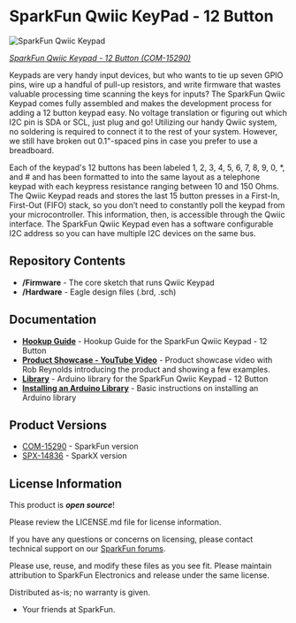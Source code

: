 SparkFun Qwiic KeyPad - 12 Button
========================================

![SparkFun Qwiic Keypad](https://cdn.sparkfun.com//assets/parts/1/3/7/7/7/15290-SparkFun_Qwiic_Keypad_-_12_Button-01.jpg)

[*SparkFun Qwiic Keypad - 12 Button (COM-15290)*](https://www.sparkfun.com/products/15290)

Keypads are very handy input devices, but who wants to tie up seven GPIO pins, wire up a handful of pull-up resistors, and write firmware that wastes valuable processing time scanning the keys for inputs? The SparkFun Qwiic Keypad comes fully assembled and makes the development process for adding a 12 button keypad easy. No voltage translation or figuring out which I2C pin is SDA or SCL, just plug and go! Utilizing our handy Qwiic system, no soldering is required to connect it to the rest of your system. However, we still have broken out 0.1"-spaced pins in case you prefer to use a breadboard.

Each of the keypad's 12 buttons has been labeled 1, 2, 3, 4, 5, 6, 7, 8, 9, 0, *, and # and has been formatted to into the same layout as a telephone keypad with each keypress resistance ranging between 10 and 150 Ohms. The Qwiic Keypad reads and stores the last 15 button presses in a First-In, First-Out (FIFO) stack, so you don’t need to constantly poll the keypad from your microcontroller. This information, then, is accessible through the Qwiic interface. The SparkFun Qwiic Keypad even has a software configurable I2C address so you can have multiple I2C devices on the same bus.

Repository Contents
-------------------

* **/Firmware** - The core sketch that runs Qwiic Keypad
* **/Hardware** - Eagle design files (.brd, .sch)

Documentation
--------------
* **[Hookup Guide](https://learn.sparkfun.com/tutorials/qwiic-keypad-hookup-guide)** - Hookup Guide for the SparkFun Qwiic Keypad - 12 Button
* **[Product Showcase - YouTube Video](https://youtu.be/QPRrk0tHk08)** - Product showcase video with Rob Reynolds introducing the product and showing a few examples.
* **[Library](https://github.com/sparkfun/SparkFun_Qwiic_Keypad_Arduino_Library)** - Arduino library for the SparkFun Qwiic Keypad - 12 Button
* **[Installing an Arduino Library](https://learn.sparkfun.com/tutorials/installing-an-arduino-library/)** - Basic instructions on installing an Arduino library

Product Versions
--------------
* [COM-15290](https://www.sparkfun.com/products/15290) - SparkFun version
* [SPX-14836](https://www.sparkfun.com/products/retired/14836) - SparkX version

License Information
-------------------

This product is _**open source**_! 

Please review the LICENSE.md file for license information.

If you have any questions or concerns on licensing, please contact technical support on our [SparkFun forums](https://forum.sparkfun.com/viewforum.php?f=152).

Please use, reuse, and modify these files as you see fit. Please maintain attribution to SparkFun Electronics and release under the same license.

Distributed as-is; no warranty is given.

- Your friends at SparkFun.
